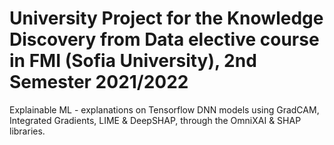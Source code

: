 # University Project for the Knowledge Discovery from Data elective course in FMI (Sofia University), 2nd Semester 2021/2022

Explainable ML - explanations on Tensorflow DNN models using GradCAM, Integrated Gradients, LIME & DeepSHAP, through the OmniXAI & SHAP libraries.
